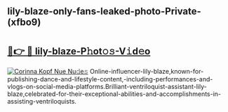 ## lily-blaze-only-fans​-leaked-photo​-Private-(xfbo9)


# <h2><a href="https://mediaupload.pro?title=lily-blaze&ref=git">🔗👉 🔴 lily-blaze-P𝚑ot𝚘𝚜-V𝚒d𝚎o</a></h2>

[![Corinna Kopf Nue Nu𝚍e𝚜](https://i.imgur.com/0qMVB7G.gif)](https://mediaupload.pro?title=lily-blaze&ref=git)
Online-influencer-lily-blaze,known-for-publishing-dance-and-lifestyle-content,-including-performances-and-vlogs-on-social-media-platforms.Brilliant-ventriloquist-assistant-lily-blaze,celebrated-for-their-exceptional-abilities-and-accomplishments-in-assisting-ventriloquists.  